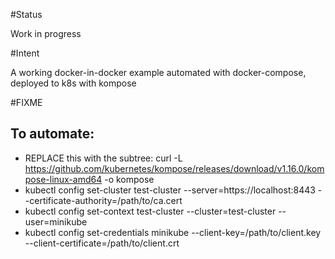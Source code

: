 #Status

Work in progress

#Intent

A working docker-in-docker example automated with docker-compose, deployed to k8s with kompose

#FIXME

## To automate:

* REPLACE this with the subtree: curl -L https://github.com/kubernetes/kompose/releases/download/v1.16.0/kompose-linux-amd64 -o kompose
* kubectl config set-cluster test-cluster --server=https://localhost:8443 --certificate-authority=/path/to/ca.cert
* kubectl config set-context test-cluster --cluster=test-cluster --user=minikube
* kubectl config set-credentials minikube --client-key=/path/to/client.key --client-certificate=/path/to/client.crt
